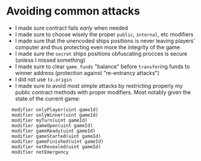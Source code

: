 # Avoiding common attacks

- I made sure contract fails _early_ when needed
- I made sure to choose wisely the proper `public`, `internal`, etc modifiers
- I made sure that the unencoded ships positions is never leaving players' computer and thus protecting even more the integrity of the game
- I made sure the `secret` ships positions obfuscating procces is secure (unless I missed something)
- I made sure to clear `game.funds` "balance" before `transfer`ing funds to winner address (protection against "re-entrancy attacks")
- I did not use `tx.origin`
- I made sure to avoid most simple attacks by restricting properly my public contract methods with proper modifiers. Most notably given the state of the current game:

```solidity
  modifier onlyPlayer(uint gameId)
  modifier onlyWinner(uint gameId)
  modifier myTurn(uint gameId)
  modifier gameOpen(uint gameId)
  modifier gameReady(uint gameId)
  modifier gameStarted(uint gameId)
  modifier gameFinished(uint gameId)
  modifier notRevealed(uint gameId)
  modifier notEmergency
```

